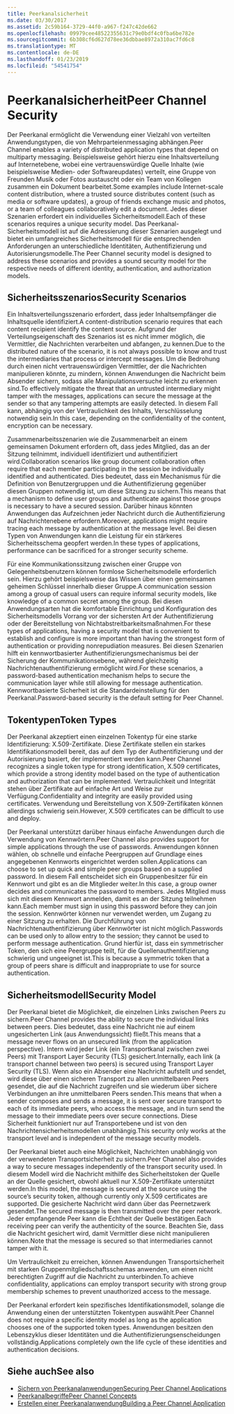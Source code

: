 ```yaml
---
title: Peerkanalsicherheit
ms.date: 03/30/2017
ms.assetid: 2c59b164-3729-44f0-a967-f247c42de662
ms.openlocfilehash: 09979cee48522355631c79e0bdf4c0fba6be782e
ms.sourcegitcommit: 6b308cf6d627d78ee36dbbae8972a310ac7fd6c8
ms.translationtype: MT
ms.contentlocale: de-DE
ms.lasthandoff: 01/23/2019
ms.locfileid: "54541754"
---
```

# <a name="peer-channel-security"></a><span data-ttu-id="07183-102">Peerkanalsicherheit</span><span class="sxs-lookup"><span data-stu-id="07183-102">Peer Channel Security</span></span>
<span data-ttu-id="07183-103">Der Peerkanal ermöglicht die Verwendung einer Vielzahl von verteilten Anwendungstypen, die von Mehrparteienmessaging abhängen.</span><span class="sxs-lookup"><span data-stu-id="07183-103">Peer Channel enables a variety of distributed application types that depend on multiparty messaging.</span></span> <span data-ttu-id="07183-104">Beispielsweise gehört hierzu eine Inhaltsverteilung auf Internetebene, wobei eine vertrauenswürdige Quelle Inhalte (wie beispielsweise Medien- oder Softwareupdates) verteilt, eine Gruppe von Freunden Musik oder Fotos austauscht oder ein Team von Kollegen zusammen ein Dokument bearbeitet.</span><span class="sxs-lookup"><span data-stu-id="07183-104">Some examples include Internet-scale content distribution, where a trusted source distributes content (such as media or software updates), a group of friends exchange music and photos, or a team of colleagues collaboratively edit a document.</span></span> <span data-ttu-id="07183-105">Jedes dieser Szenarien erfordert ein individuelles Sicherheitsmodell.</span><span class="sxs-lookup"><span data-stu-id="07183-105">Each of these scenarios requires a unique security model.</span></span> <span data-ttu-id="07183-106">Das Peerkanal-Sicherheitsmodell ist auf die Adressierung dieser Szenarien ausgelegt und bietet ein umfangreiches Sicherheitsmodell für die entsprechenden Anforderungen an unterschiedliche Identitäten, Authentifizierung und Autorisierungsmodelle.</span><span class="sxs-lookup"><span data-stu-id="07183-106">The Peer Channel security model is designed to address these scenarios and provides a sound security model for the respective needs of different identity, authentication, and authorization models.</span></span>  
  
## <a name="security-scenarios"></a><span data-ttu-id="07183-107">Sicherheitsszenarios</span><span class="sxs-lookup"><span data-stu-id="07183-107">Security Scenarios</span></span>  
 <span data-ttu-id="07183-108">Ein Inhaltsverteilungsszenario erfordert, dass jeder Inhaltsempfänger die Inhaltsquelle identifiziert.</span><span class="sxs-lookup"><span data-stu-id="07183-108">A content-distribution scenario requires that each content recipient identify the content source.</span></span> <span data-ttu-id="07183-109">Aufgrund der Verteilungseigenschaft des Szenarios ist es nicht immer möglich, die Vermittler, die Nachrichten verarbeiten und abfangen, zu kennen.</span><span class="sxs-lookup"><span data-stu-id="07183-109">Due to the distributed nature of the scenario, it is not always possible to know and trust the intermediaries that process or intercept messages.</span></span> <span data-ttu-id="07183-110">Um die Bedrohung durch einen nicht vertrauenswürdigen Vermittler, der die Nachrichten manipulieren könnte, zu mindern, können Anwendungen die Nachricht beim Absender sichern, sodass alle Manipulationsversuche leicht zu erkennen sind.</span><span class="sxs-lookup"><span data-stu-id="07183-110">To effectively mitigate the threat that an untrusted intermediary might tamper with the messages, applications can secure the message at the sender so that any tampering attempts are easily detected.</span></span> <span data-ttu-id="07183-111">In diesem Fall kann, abhängig von der Vertraulichkeit des Inhalts, Verschlüsselung notwendig sein.</span><span class="sxs-lookup"><span data-stu-id="07183-111">In this case, depending on the confidentiality of the content, encryption can be necessary.</span></span>  
  
 <span data-ttu-id="07183-112">Zusammenarbeitsszenarien wie die Zusammenarbeit an einem gemeinsamen Dokument erfordern oft, dass jedes Mitglied, das an der Sitzung teilnimmt, individuell identifiziert und authentifiziert wird.</span><span class="sxs-lookup"><span data-stu-id="07183-112">Collaboration scenarios like group document collaboration often require that each member participating in the session be individually identified and authenticated.</span></span> <span data-ttu-id="07183-113">Dies bedeutet, dass ein Mechanismus für die Definition von Benutzergruppen und die Authentifizierung gegenüber diesen Gruppen notwendig ist, um diese Sitzung zu sichern.</span><span class="sxs-lookup"><span data-stu-id="07183-113">This means that a mechanism to define user groups and authenticate against those groups is necessary to have a secured session.</span></span> <span data-ttu-id="07183-114">Darüber hinaus könnten Anwendungen das Aufzeichnen jeder Nachricht durch die Authentifizierung auf Nachrichtenebene erfordern.</span><span class="sxs-lookup"><span data-stu-id="07183-114">Moreover, applications might require tracing each message by authentication at the message level.</span></span> <span data-ttu-id="07183-115">Bei diesen Typen von Anwendungen kann die Leistung für ein stärkeres Sicherheitsschema geopfert werden.</span><span class="sxs-lookup"><span data-stu-id="07183-115">In these types of applications, performance can be sacrificed for a stronger security scheme.</span></span>  
  
 <span data-ttu-id="07183-116">Für eine Kommunikationssitzung zwischen einer Gruppe von Gelegenheitsbenutzern können formlose Sicherheitsmodelle erforderlich sein. Hierzu gehört beispielsweise das Wissen über einen gemeinsamen geheimen Schlüssel innerhalb dieser Gruppe.</span><span class="sxs-lookup"><span data-stu-id="07183-116">A communication session among a group of casual users can require informal security models, like knowledge of a common secret among the group.</span></span> <span data-ttu-id="07183-117">Bei diesen Anwendungsarten hat die komfortable Einrichtung und Konfiguration des Sicherheitsmodells Vorrang vor der sichersten Art der Authentifizierung oder der Bereitstellung von Nichtabstreitbarkeitsmaßnahmen.</span><span class="sxs-lookup"><span data-stu-id="07183-117">For these types of applications, having a security model that is convenient to establish and configure is more important than having the strongest form of authentication or providing nonrepudiation measures.</span></span> <span data-ttu-id="07183-118">Bei diesen Szenarien hilft ein kennwortbasierter Authentifizierungsmechanismus bei der Sicherung der Kommunikationsebene, während gleichzeitig Nachrichtenauthentifizierung ermöglicht wird.</span><span class="sxs-lookup"><span data-stu-id="07183-118">For these scenarios, a password-based authentication mechanism helps to secure the communication layer while still allowing for message authentication.</span></span> <span data-ttu-id="07183-119">Kennwortbasierte Sicherheit ist die Standardeinstellung für den Peerkanal.</span><span class="sxs-lookup"><span data-stu-id="07183-119">Password-based security is the default setting for Peer Channel.</span></span>  
  
## <a name="token-types"></a><span data-ttu-id="07183-120">Tokentypen</span><span class="sxs-lookup"><span data-stu-id="07183-120">Token Types</span></span>  
 <span data-ttu-id="07183-121">Der Peerkanal akzeptiert einen einzelnen Tokentyp für eine starke Identifizierung: X.509-Zertifikate. Diese Zertifikate stellen ein starkes Identifikationsmodell bereit, das auf dem Typ der Authentifizierung und der Autorisierung basiert, der implementiert werden kann.</span><span class="sxs-lookup"><span data-stu-id="07183-121">Peer Channel recognizes a single token type for strong identification, X.509 certificates, which provide a strong identity model based on the type of authentication and authorization that can be implemented.</span></span> <span data-ttu-id="07183-122">Vertraulichkeit und Integrität stehen über Zertifikate auf einfache Art und Weise zur Verfügung.</span><span class="sxs-lookup"><span data-stu-id="07183-122">Confidentiality and integrity are easily provided using certificates.</span></span> <span data-ttu-id="07183-123">Verwendung und Bereitstellung von X.509-Zertifikaten können allerdings schwierig sein.</span><span class="sxs-lookup"><span data-stu-id="07183-123">However, X.509 certificates can be difficult to use and deploy.</span></span>  
  
 <span data-ttu-id="07183-124">Der Peerkanal unterstützt darüber hinaus einfache Anwendungen durch die Verwendung von Kennwörtern.</span><span class="sxs-lookup"><span data-stu-id="07183-124">Peer Channel also provides support for simple applications through the use of passwords.</span></span> <span data-ttu-id="07183-125">Anwendungen können wählen, ob schnelle und einfache Peergruppen auf Grundlage eines angegebenen Kennworts eingerichtet werden sollen.</span><span class="sxs-lookup"><span data-stu-id="07183-125">Applications can choose to set up quick and simple peer groups based on a supplied password.</span></span> <span data-ttu-id="07183-126">In diesem Fall entscheidet sich ein Gruppenbesitzer für ein Kennwort und gibt es an die Mitglieder weiter.</span><span class="sxs-lookup"><span data-stu-id="07183-126">In this case, a group owner decides and communicates the password to members.</span></span> <span data-ttu-id="07183-127">Jedes Mitglied muss sich mit diesem Kennwort anmelden, damit es an der Sitzung teilnehmen kann.</span><span class="sxs-lookup"><span data-stu-id="07183-127">Each member must sign in using this password before they can join the session.</span></span> <span data-ttu-id="07183-128">Kennwörter können nur verwendet werden, um Zugang zu einer Sitzung zu erhalten. Die Durchführung von Nachrichtenauthentifizierung über Kennwörter ist nicht möglich.</span><span class="sxs-lookup"><span data-stu-id="07183-128">Passwords can be used only to allow entry to the session; they cannot be used to perform message authentication.</span></span> <span data-ttu-id="07183-129">Grund hierfür ist, dass ein symmetrischer Token, den sich eine Peergruppe teilt, für die Quellenauthentifizierung schwierig und ungeeignet ist.</span><span class="sxs-lookup"><span data-stu-id="07183-129">This is because a symmetric token that a group of peers share is difficult and inappropriate to use for source authentication.</span></span>  
  
## <a name="security-model"></a><span data-ttu-id="07183-130">Sicherheitsmodell</span><span class="sxs-lookup"><span data-stu-id="07183-130">Security Model</span></span>  
 <span data-ttu-id="07183-131">Der Peerkanal bietet die Möglichkeit, die einzelnen Links zwischen Peers zu sichern.</span><span class="sxs-lookup"><span data-stu-id="07183-131">Peer Channel provides the ability to secure the individual links between peers.</span></span> <span data-ttu-id="07183-132">Dies bedeutet, dass eine Nachricht nie auf einem ungesicherten Link (aus Anwendungssicht) fließt.</span><span class="sxs-lookup"><span data-stu-id="07183-132">This means that a message never flows on an unsecured link (from the application perspective).</span></span> <span data-ttu-id="07183-133">Intern wird jeder Link (ein Transportkanal zwischen zwei Peers) mit Transport Layer Security (TLS) gesichert.</span><span class="sxs-lookup"><span data-stu-id="07183-133">Internally, each link (a transport channel between two peers) is secured using Transport Layer Security (TLS).</span></span> <span data-ttu-id="07183-134">Wenn also ein Absender eine Nachricht aufstellt und sendet, wird diese über einen sicheren Transport zu allen unmittelbaren Peers gesendet, die auf die Nachricht zugreifen und sie wiederum über sichere Verbindungen an ihre unmittelbaren Peers senden.</span><span class="sxs-lookup"><span data-stu-id="07183-134">This means that when a sender composes and sends a message, it is sent over secure transport to each of its immediate peers, who access the message, and in turn send the message to their immediate peers over secure connections.</span></span> <span data-ttu-id="07183-135">Diese Sicherheit funktioniert nur auf Transportebene und ist von den Nachrichtensicherheitsmodellen unabhängig.</span><span class="sxs-lookup"><span data-stu-id="07183-135">This security only works at the transport level and is independent of the message security models.</span></span>  
  
 <span data-ttu-id="07183-136">Der Peerkanal bietet auch eine Möglichkeit, Nachrichten unabhängig von der verwendeten Transportsicherheit zu sichern.</span><span class="sxs-lookup"><span data-stu-id="07183-136">Peer Channel also provides a way to secure messages independently of the transport security used.</span></span> <span data-ttu-id="07183-137">In diesem Modell wird die Nachricht mithilfe des Sicherheitstoken der Quelle an der Quelle gesichert, obwohl aktuell nur X.509-Zertifikate unterstützt werden.</span><span class="sxs-lookup"><span data-stu-id="07183-137">In this model, the message is secured at the source using the source’s security token, although currently only X.509 certificates are supported.</span></span> <span data-ttu-id="07183-138">Die gesicherte Nachricht wird dann über das Peernetzwerk gesendet.</span><span class="sxs-lookup"><span data-stu-id="07183-138">The secured message is then transmitted over the peer network.</span></span> <span data-ttu-id="07183-139">Jeder empfangende Peer kann die Echtheit der Quelle bestätigen.</span><span class="sxs-lookup"><span data-stu-id="07183-139">Each receiving peer can verify the authenticity of the source.</span></span> <span data-ttu-id="07183-140">Beachten Sie, dass die Nachricht gesichert wird, damit Vermittler diese nicht manipulieren können.</span><span class="sxs-lookup"><span data-stu-id="07183-140">Note that the message is secured so that intermediaries cannot tamper with it.</span></span>  
  
 <span data-ttu-id="07183-141">Um Vertraulichkeit zu erreichen, können Anwendungen Transportsicherheit mit starken Gruppenmitgliedschaftsschemas anwenden, um einen nicht berechtigten Zugriff auf die Nachricht zu unterbinden.</span><span class="sxs-lookup"><span data-stu-id="07183-141">To achieve confidentiality, applications can employ transport security with strong group membership schemes to prevent unauthorized access to the message.</span></span>  
  
 <span data-ttu-id="07183-142">Der Peerkanal erfordert kein spezifisches Identifikationsmodell, solange die Anwendung einen der unterstützten Tokentypen auswählt.</span><span class="sxs-lookup"><span data-stu-id="07183-142">Peer Channel does not require a specific identity model as long as the application chooses one of the supported token types.</span></span> <span data-ttu-id="07183-143">Anwendungen besitzen den Lebenszyklus dieser Identitäten und die Authentifizierungsenscheidungen vollständig.</span><span class="sxs-lookup"><span data-stu-id="07183-143">Applications completely own the life cycle of these identities and authentication decisions.</span></span>  
  
## <a name="see-also"></a><span data-ttu-id="07183-144">Siehe auch</span><span class="sxs-lookup"><span data-stu-id="07183-144">See also</span></span>
- [<span data-ttu-id="07183-145">Sichern von Peerkanalanwendungen</span><span class="sxs-lookup"><span data-stu-id="07183-145">Securing Peer Channel Applications</span></span>](../../../../docs/framework/wcf/feature-details/securing-peer-channel-applications.md)
- [<span data-ttu-id="07183-146">Peerkanalbegriffe</span><span class="sxs-lookup"><span data-stu-id="07183-146">Peer Channel Concepts</span></span>](../../../../docs/framework/wcf/feature-details/peer-channel-concepts.md)
- [<span data-ttu-id="07183-147">Erstellen einer Peerkanalanwendung</span><span class="sxs-lookup"><span data-stu-id="07183-147">Building a Peer Channel Application</span></span>](../../../../docs/framework/wcf/feature-details/building-a-peer-channel-application.md)
